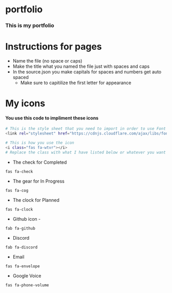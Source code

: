 # portfolio
### This is my portfolio

# Instructions for pages
- Name the file (no space or caps)
- Make the title what you named the file just with spaces and caps
- In the source.json you make capitals for spaces and numbers get auto spaced
    - Make sure to capitilize the first letter for appearance

# My icons
#### You use this code to impliment these icons
```bash
# This is the style sheet that you need to import in order to use Font Awesome icons
<link rel="stylesheet" href="https://cdnjs.cloudflare.com/ajax/libs/font-awesome/5.15.2/css/all.min.css"/>

# This is how you use the icon
<i class="fas fa-wtvr"></i>
# Replace the class with what I have listed below or whatever you want
```
- The check for Completed
```
fas fa-check
```
- The gear for In Progress
```
fas fa-cog
```
- The clock for Planned
```
fas fa-clock
```
- Github icon -
```
fab fa-github
```
- Discord 
```
fab fa-discord
```
- Email
```
fas fa-envelope
```
- Google Voice
```
fas fa-phone-volume
```